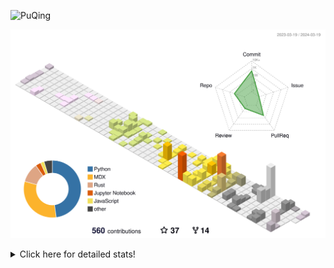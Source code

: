 ![PuQing](https://user-images.githubusercontent.com/27223114/171565019-9a56fae6-b08b-421f-99db-7e830da42371.png)

![](./profile-3d-contrib/profile-season-animate.svg)

<details>
<summary>Click here for detailed stats!</summary>

<!--START_SECTION:waka-->
![Lines of code](https://img.shields.io/badge/From%20Hello%20World%20I%27ve%20Written-1.3%20million%20lines%20of%20code-blue)

**🐱 My GitHub Data** 

> 📦 279.1 kB Used in GitHub's Storage 
 > 
> 🏆 179 Contributions in the Year 2024
 > 
> 🚫 Not Opted to Hire
 > 
> 📜 46 Public Repositories 
 > 
> 🔑 27 Private Repositories 
 > 
**I'm an Early 🐤** 

```text
🌞 Morning                504 commits         ██░░░░░░░░░░░░░░░░░░░░░░░   07.50 % 
🌆 Daytime                3124 commits        ████████████░░░░░░░░░░░░░   46.50 % 
🌃 Evening                1275 commits        █████░░░░░░░░░░░░░░░░░░░░   18.98 % 
🌙 Night                  1816 commits        ███████░░░░░░░░░░░░░░░░░░   27.03 % 
```


📊 **This Week I Spent My Time On** 

```text
💬 Programming Languages: 
TypeScript               12 hrs 56 mins      ███████████░░░░░░░░░░░░░░   45.99 % 
Rust                     8 hrs 4 mins        ███████░░░░░░░░░░░░░░░░░░   28.70 % 
Python                   4 hrs 12 mins       ████░░░░░░░░░░░░░░░░░░░░░   14.98 % 
JSON                     1 hr 3 mins         █░░░░░░░░░░░░░░░░░░░░░░░░   03.76 % 
Bash                     33 mins             ░░░░░░░░░░░░░░░░░░░░░░░░░   01.96 % 

🔥 Editors: 
VS Code                  28 hrs 8 mins       █████████████████████████   100.00 % 

💻 Operating System: 
WSL                      22 hrs 31 mins      ████████████████████░░░░░   80.04 % 
Linux                    5 hrs 36 mins       █████░░░░░░░░░░░░░░░░░░░░   19.91 % 
Windows                  0 secs              ░░░░░░░░░░░░░░░░░░░░░░░░░   00.06 % 
```


<!--END_SECTION:waka-->
</details>

